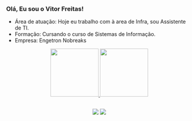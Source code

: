 ### Olá, Eu sou o Vitor Freitas!

- Área de atuação: Hoje eu trabalho com à area de Infra, sou Assistente de TI.
- Formação: Cursando o curso de Sistemas de Informação.
- Empresa: Engetron Nobreaks

<div align="center">
  <a href="https://github.com/vtfreitasx">
  <img height="130em" src="https://github-readme-stats.vercel.app/api?username=vtfreitasx&show_icons=true&theme=dracula&include_all_commits=true&count_private=true"/>
  <img height="130em" src="https://github-readme-stats.vercel.app/api/top-langs/?username=vtfreitasx&layout=compact&langs_count=7&theme=dracula"/>

  ##
 <div>
  <a href="https://instagram.com/vtfreitasx" target="_blank"><img src="https://img.shields.io/badge/-Instagram-%23E4405F?style=for-the-badge&logo=instagram&logoColor=white" target="_blank"></a>
   <a href="https://www.linkedin.com/in/vitor-hugo-freitas-9608b81a4/" target="_blank"><img src="https://img.shields.io/badge/-LinkedIn-%230077B5?style=for-the-badge&logo=linkedin&logoColor=white" target="_blank"></a> 
   
